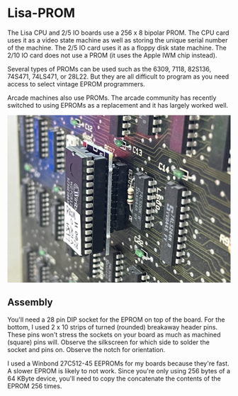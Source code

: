 # Lisa-PROM

The Lisa CPU and 2/5 IO boards use a 256 x 8 bipolar PROM. The CPU card uses it as a video state machine as well as storing the unique serial number of the machine. The 2/5 IO card uses it as a floppy disk state machine. The 2/10 IO card does not use a PROM (it uses the Apple IWM chip instead).

Several types of PROMs can be used such as the 6309, 7118, 82S136, 74S471, 74LS471, or 28L22. But they are all difficult to program as you need access to select vintage EPROM programmers.

Arcade machines also use PROMs. The arcade community has recently switched to using EPROMs as a replacement and it has largely worked well.

![An oblique view photo of a Lisa CPU board with lots of IC's soldered in. A larger EPROM sits atop a smaller circuit board that is plugged into a socket below.](https://github.com/RolandJuno/Lisa-PROM/blob/main/Lisa%20PROM.jpg)

## Assembly

You'll need a 28 pin DIP socket for the EPROM on top of the board. For the bottom, I used 2 x 10 strips of turned (rounded) breakaway header pins. These pins won't stress the sockets on your board as much as machined (square) pins will. Observe the silkscreen for which side to solder the socket and pins on. Observe the notch for orientation.

I used a Winbond 27C512-45 EEPROMs for my boards because they're fast. A slower EPROM is likely to not work. Since you're only using 256 bytes of a 64 KByte device, you'll need to copy the concatenate the contents of the EPROM 256 times.
